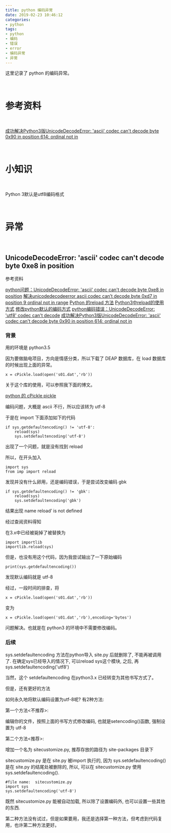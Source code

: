 ```yaml
---
title: python 编码异常
date: 2019-02-23 10:46:12
categories:
- python
tags:
- python
- 编码
- 错误
- error
- 编码异常
- 异常
---
```

这里记录了 python 的编码异常。

<!-- more -->

<br/>

# 参考资料

<br/>

[成功解决Python3版UnicodeDecodeError: 'ascii' codec can't decode byte 0x90 in position 614: ordinal not in](https://blog.csdn.net/qq_41185868/article/details/79039604)

[]()

<br/>

# 小知识

<br/>

Python 3默认是utf8编码格式

<br/>

# 异常

<br/>

## UnicodeDecodeError: 'ascii' codec can't decode byte 0xe8 in position

参考资料

[python问题：UnicodeDecodeError: 'ascii' codec can't decode byte 0xe8 in position](https://blog.csdn.net/jewelsu/article/details/78683024)
[解决unicodedecodeerror ascii codec can’t decode byte 0xd7 in position 9 ordinal not in range](http://www.ttlsa.com/python/solve-unicodedecodeerror-ascii-codec-can-not-decode-byte-0xd7-in-position-9-ordinal-not-in-range/)
[Python 的reload 方法](https://blog.csdn.net/yu1150/article/details/78393900)
[Python3中reload的使用方式](https://blog.csdn.net/u011816283/article/details/79242415)
[修改python默认的编码方式](http://www.cnblogs.com/harrychinese/archive/2012/01/19/change_python_default_encoding.html)
[python编码错误：UnicodeDecodeError: 'utf8' codec can't decode](https://blog.csdn.net/fk103/article/details/54233680)
[成功解决Python3版UnicodeDecodeError: 'ascii' codec can't decode byte 0x90 in position 614: ordinal not in](https://blog.csdn.net/qq_41185868/article/details/79039604)

### 背景

用的环境是 python3.5

因为要做脑电项目，方向是情感分类，所以下载了 DEAP 数据库，在 load 数据库的时候出现上面的异常。

	x = cPickle.load(open('s01.dat','rb'))
	
关于这个库的使用，可以参照我下面的博文。

[python 的 cPickle pickle](https://benpaodewoniu.github.io/2019/02/23/python54/)

编码问题，大概是 ascii 不行，所以应该转为 utf-8

于是在 import 下面添加如下的代码

	if sys.getdefaultencoding() != 'utf-8':
		reload(sys)
		sys.setdefaultencoding('utf-8')
		
出现了一个问题，就是没有找到 reload

所以，在开头加入

	import sys
	from imp import reload
	
发现并没有什么卵用，还是编码错误，于是尝试改变编码 gbk

	if sys.getdefaultencoding() != 'gbk':
		reload(sys)
		sys.setdefaultencoding('gbk')

结果出现 name reload’ is not defined

经过查阅资料得知

在3.x中已经被毙掉了被替换为

	import importlib
	importlib.reload(sys)

但是，也没有用这个代码，因为我尝试输出了一下原始编码

	print(sys.getdefaultencoding())
	
发现默认编码就是 utf-8

经过，一段时间的排查，将

	x = cPickle.load(open('s01.dat','rb'))
	
变为

	x = cPickle.load(open('s01.dat','rb'),encoding='bytes')
	
问题解决。也就是在 python3 的环境中不需要修改编码。

### 后续

sys.setdefaultencoding 方法在python导入 site.py 后就删除了, 不能再被调用了.  在确定sys已经导入的情况下, 可以reload sys这个模块, 之后, 再 sys.setdefaultencoding('utf8')

当然，这个 setdefaultencoding 在python3.x 已经转变为其他书写方式了。

但是，还有更好的方法

如何永久地将默认编码设置为utf-8呢?  有2种方法: 

第一个方法<不推荐>: 

编辑你的文件，按照上面的书写方式修改编码, 也就是setencoding()函数, 强制设置为 utf-8 

第二个方法<推荐>: 

增加一个名为 sitecustomize.py, 推荐存放的路径为 site-packages 目录下

sitecustomize.py 是在 site.py 被import 执行的, 因为 sys.setdefaultencoding() 是在 site.py 的结尾处被删除的, 所以, 可以在 sitecustomize.py 使用 sys.setdefaultencoding(). 

	#file name:  sitecustomize.py
	import sys  
	sys.setdefaultencoding('utf-8')   

既然 sitecustomize.py 能被自动加载,  所以除了设置编码外, 也可以设置一些其他的东西. 

第二种方法没有试过，但是如果要用，我还是选择第一种方法，但考虑到代码复用，也许第二种方法更好。
















